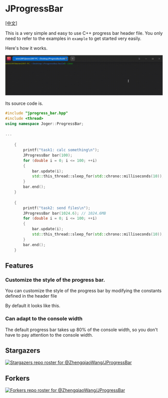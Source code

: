 # JProgressBar

[[中文]](README_CN.md)

This is a very simple and easy to use C++ progress bar header file. You only need to refer to the examples in `example` to get started very easily.

Here's how it works.

![example](assets/example.gif)

Its source code is.

```cpp
#include "jprogress_bar.hpp"
#include <thread>
using namespace Joger::ProgressBar;

...

    {
        printf("task1: calc something\n");
        JProgressBar bar(100);
        for (double i = 0; i <= 100; ++i)
        {
            bar.update(i);
            std::this_thread::sleep_for(std::chrono::milliseconds(10));
        }
        bar.end();
    }

    {
        printf("task2: send files\n");
        JProgressBar bar(1024.6); // 1024.6MB
        for (double i = 0; i <= 100; ++i)
        {
            bar.update(i);
            std::this_thread::sleep_for(std::chrono::milliseconds(10));
        }
        bar.end();
    }
```

## Features

### Customize the style of the progress bar.

You can customize the style of the progress bar by modifying the constants defined in the header file

By default it looks like this.

### Can adapt to the console width

The default progress bar takes up 80% of the console width, so you don't have to pay attention to the console width.

## Stargazers

[![Stargazers repo roster for @ZhengqiaoWang/JProgressBar](https://reporoster.com/stars/ZhengqiaoWang/JProgressBar)](https://github.com/ZhengqiaoWang/JProgressBar/stargazers)

## Forkers

[![Forkers repo roster for @ZhengqiaoWang/JProgressBar](https://reporoster.com/forks/ZhengqiaoWang/JProgressBar)](https://github.com/ZhengqiaoWang/JProgressBar/network/members)